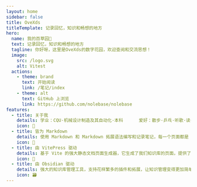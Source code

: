 ```yaml
---
layout: home
sidebar: false
title: OveXds
titleTemplate: 记录回忆，知识和畅想的地方
hero:
  name: 我的百草园🥑
  text: 记录回忆，知识和畅想的地方
  tagline: 你好呀，这里是OveXds的数字花园，欢迎查阅和交流思想！
  image:
    src: /logo.svg
    alt: Vitest
  actions:
    - theme: brand
      text: 开始阅读
      link: /笔记/index
    - theme: alt
      text: GitHub 上浏览
      link: https://github.com/nolebase/nolebase
features:
  - title: 关于我
    details: 学业：CQU·机械设计制造及其自动化·本科      爱好：散步·乒乓·听歌·读书
    icon: 🌈
  - title: 皆为 Markdown
    details: 使用 Markdown 和 Markdown 拓展语法编写和记录笔记，每一个页面都是 Markdown 文件。
    icon: 📃
  - title: 由 VitePress 驱动
    details: 基于 Vite 的强大静态文档页面生成器，它生成了我们知识库的页面，提供了简单易用的主题和工具。
    icon: 🚀
  - title: 由 Obsidian 驱动
    details: 强大的知识库管理工具，支持花样繁多的插件和拓展，让知识管理变得更加简单。
    icon: 🗃
---
```


<HomePage />
